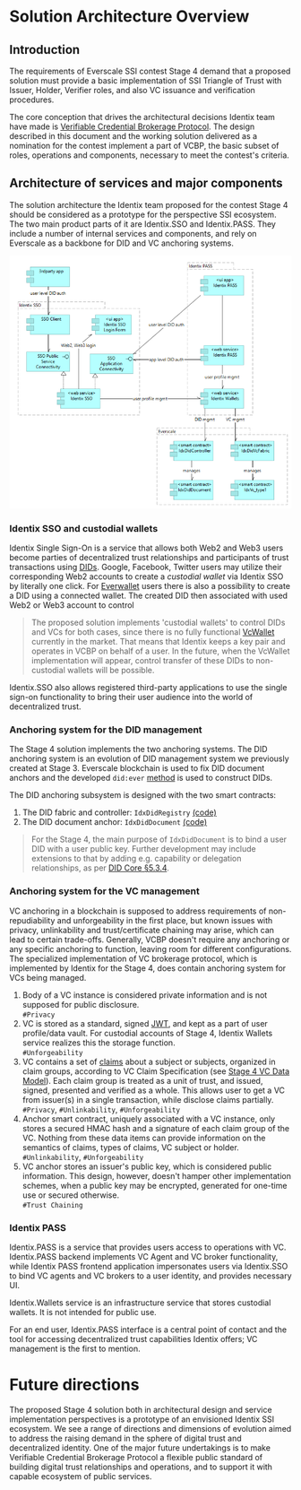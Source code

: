 # Solution Architecture Overview

## Introduction

The requirements of Everscale SSI contest Stage 4 demand that a proposed solution must provide 
a basic implementation of SSI Triangle of Trust with Issuer, Holder, Verifier roles, and also VC issuance 
and verification procedures.

The core conception that drives the architectural decisions Identix team have made is 
[Verifiable Credential Brokerage Protocol](vc-brokerage-overview.md). The design described in this document 
and the working solution delivered as a nomination for the contest implement a part of VCBP, the basic subset of
roles, operations and components, necessary to meet the contest's criteria.

## Architecture of services and major components

The solution architecture the Identix team proposed for the contest Stage 4 should be considered as a prototype
for the perspective SSI ecosystem. The two main product parts of it are Identix.SSO and Identix.PASS. They include 
a number of internal services and components, and rely on Everscale as a backbone for DID and VC anchoring systems.

![Identix solution architecture for Stage 4](idx-ecosystem-stage4.png)

### Identix SSO and custodial wallets
Identix Single Sign-On is a service that allows both Web2 and Web3 users become parties of 
decentralized trust relationships and participants of trust transactions using [DIDs](https://www.w3.org/TR/did-core/).
Google, Facebook, Twitter users may utilize their corresponding Web2 accounts to create a *custodial wallet* via 
Identix SSO by literally one click. For [Everwallet](https://wallet.broxus.com/) users there is also a possibility to
create a DID using a connected wallet. The created DID then associated with used Web2 or Web3 account to control

> The proposed solution implements 'custodial wallets' to control DIDs and VCs for both cases, since there is no
fully functional [VcWallet](vc-brokerage-overview.md#vcwallet) currently in the market. That means that 
Identix keeps a key pair and operates in VCBP on behalf of a user. In the future, when the VcWallet implementation
will appear, control transfer of these DIDs to non-custodial wallets will be possible. 

Identix.SSO also allows registered third-party applications to use the single sign-on functionality to bring their 
user audience into the world of decentralized trust. 

### Anchoring system for the DID management
The Stage 4 solution implements the two anchoring systems. The DID anchoring system is an evolution of 
DID management system we previously created at Stage 3. Everscale blockchain is used to fix DID document anchors and 
the developed `did:ever` [method]() is used to construct DIDs.

The DID anchoring subsystem is designed with the two smart contracts:
1. The DID fabric and controller: `IdxDidRegistry` [(code)]()
2. The DID document anchor: `IdxDidDocument` [(code)]()

> For the Stage 4, the main purpose of `IdxDidDocument` is to bind a user DID with a user public key. 
Further development may include extensions to that by adding e.g. capability or delegation relationships,
as per [DID Core §5.3.4](https://www.w3.org/TR/did-core/#capability-invocation). 

### Anchoring system for the VC management
VC anchoring in a blockchain is supposed to address requirements of non-repudiability and unforgeability 
in the first place, but known issues with privacy, unlinkability and trust/certificate chaining may arise, 
which can lead to certain trade-offs.
Generally, VCBP doesn't require any anchoring or any specific anchoring to function, leaving room 
for different configurations. The specialized implementation of VC brokerage protocol, 
which is implemented by Identix for the Stage 4, does contain anchoring system for VCs being managed. 

1. Body of a VC instance is considered private information and is not supposed for public disclosure.
<br/>`#Privacy`
2. VC is stored as a standard, signed [JWT](https://datatracker.ietf.org/doc/html/rfc7519), and kept as a part of
user profile/data vault. For custodial accounts of Stage 4, Identix Wallets service realizes this the storage function.
<br/>`#Unforgeability`
3. VC contains a set of [claims](https://www.w3.org/TR/vc-data-model/#claims) about a subject or subjects, 
organized in claim groups, according to VC Claim Specification (see [Stage 4 VC Data Model](vc-data-model.md)). 
Each claim group is treated as a unit of trust, and issued, signed, presented and verified as a whole. 
This allows user to get a VC from issuer(s) in a single transaction, while disclose claims partially.
<br/>`#Privacy`, `#Unlinkability`, `#Unforgeability`
4. Anchor smart contract, uniquely associated with a VC instance, only stores a secured HMAC hash and a signature 
of each claim group of the VC. Nothing from these data items can provide information on the semantics of claims,
types of claims, VC subject or holder.
<br/>`#Unlinkability`, `#Unforgeability`
5. VC anchor stores an issuer's public key, which is considered public information. This design, however, 
doesn't hamper other implementation schemes, when a public key may be encrypted, generated for one-time use or secured
otherwise.
<br/>`#Trust Chaining`

### Identix PASS
Identix.PASS is a service that provides users access to operations with VC. Identix.PASS backend implements 
VC Agent and VC broker functionality, while Identix PASS frontend application impersonates users via Identix.SSO
to bind VC agents and VC brokers to a user identity, and provides necessary UI.

Identix.Wallets service is an infrastructure service that stores custodial wallets. It is not intended for public use.

For an end user, Identix.PASS interface is a central point of contact and the tool for accessing 
decentralized trust capabilities Identix offers; VC management is the first to mention.

# Future directions
The proposed Stage 4 solution both in architectural design and service implementation perspectives is a prototype
of an envisioned Identix SSI ecosystem. We see a range of directions and dimensions of evolution aimed to address
the raising demand in the sphere of digital trust and decentralized identity. 
One of the major future undertakings is to make Verifiable Credential Brokerage Protocol a flexible public standard 
of building digital trust relationships and operations, and to support it with capable ecosystem of public services.